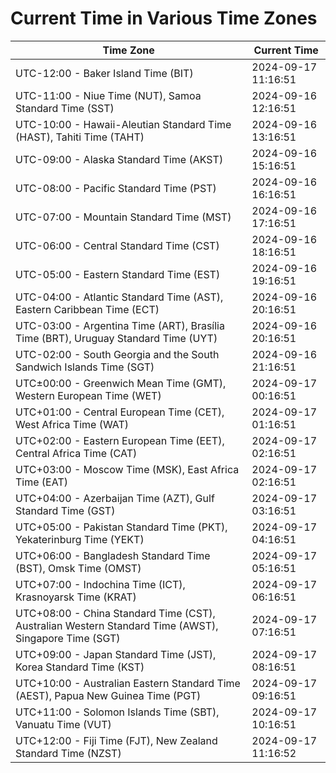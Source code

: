 # Current Time in Various Time Zones

| Time Zone | Current Time |
|-----------|--------------|
| UTC-12:00 - Baker Island Time (BIT) | 2024-09-17 11:16:51 |
| UTC-11:00 - Niue Time (NUT), Samoa Standard Time (SST) | 2024-09-16 12:16:51 |
| UTC-10:00 - Hawaii-Aleutian Standard Time (HAST), Tahiti Time (TAHT) | 2024-09-16 13:16:51 |
| UTC-09:00 - Alaska Standard Time (AKST) | 2024-09-16 15:16:51 |
| UTC-08:00 - Pacific Standard Time (PST) | 2024-09-16 16:16:51 |
| UTC-07:00 - Mountain Standard Time (MST) | 2024-09-16 17:16:51 |
| UTC-06:00 - Central Standard Time (CST) | 2024-09-16 18:16:51 |
| UTC-05:00 - Eastern Standard Time (EST) | 2024-09-16 19:16:51 |
| UTC-04:00 - Atlantic Standard Time (AST), Eastern Caribbean Time (ECT) | 2024-09-16 20:16:51 |
| UTC-03:00 - Argentina Time (ART), Brasília Time (BRT), Uruguay Standard Time (UYT) | 2024-09-16 20:16:51 |
| UTC-02:00 - South Georgia and the South Sandwich Islands Time (SGT) | 2024-09-16 21:16:51 |
| UTC±00:00 - Greenwich Mean Time (GMT), Western European Time (WET) | 2024-09-17 00:16:51 |
| UTC+01:00 - Central European Time (CET), West Africa Time (WAT) | 2024-09-17 01:16:51 |
| UTC+02:00 - Eastern European Time (EET), Central Africa Time (CAT) | 2024-09-17 02:16:51 |
| UTC+03:00 - Moscow Time (MSK), East Africa Time (EAT) | 2024-09-17 02:16:51 |
| UTC+04:00 - Azerbaijan Time (AZT), Gulf Standard Time (GST) | 2024-09-17 03:16:51 |
| UTC+05:00 - Pakistan Standard Time (PKT), Yekaterinburg Time (YEKT) | 2024-09-17 04:16:51 |
| UTC+06:00 - Bangladesh Standard Time (BST), Omsk Time (OMST) | 2024-09-17 05:16:51 |
| UTC+07:00 - Indochina Time (ICT), Krasnoyarsk Time (KRAT) | 2024-09-17 06:16:51 |
| UTC+08:00 - China Standard Time (CST), Australian Western Standard Time (AWST), Singapore Time (SGT) | 2024-09-17 07:16:51 |
| UTC+09:00 - Japan Standard Time (JST), Korea Standard Time (KST) | 2024-09-17 08:16:51 |
| UTC+10:00 - Australian Eastern Standard Time (AEST), Papua New Guinea Time (PGT) | 2024-09-17 09:16:51 |
| UTC+11:00 - Solomon Islands Time (SBT), Vanuatu Time (VUT) | 2024-09-17 10:16:51 |
| UTC+12:00 - Fiji Time (FJT), New Zealand Standard Time (NZST) | 2024-09-17 11:16:52 |

